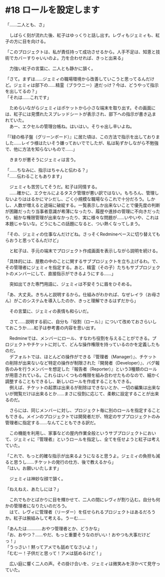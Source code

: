 # #18 ロールを設定します

「……二人とも、さ」

　しばらく刻が流れた後、紅子はゆっくりと話し出す。レヴィもジェミィも、紅子の方に目を向ける。

「このプロジェクトは、私が責任持って成功させるから。人手不足は、知恵と技術でカバーすりゃいいのよ。力を合わせれば、きっと出来る」

　力強い紅子の言葉に、二人とも静かに頷く。

「さて。まずは……ジェミィの職場環境から改善していこうと思ってるんだけど。ジェミィは部下の……精霊（ブラウニー）達だっけ？今は、どうやって指示を出してるの？」  
「それは……これです」

　ためらいながらジェミィはポケットから小さな端末を取り出す。その画面には、紅子には見慣れたスプレッドシートが表示され、部下への指示が書き込まれていた。  
　あー、エクセルの管理台帳ね。はいはい。そりゃ出し辛いよね。

「『緑の格子盤（グリーンボード）』に居た頃は、この方法で指示を出しておりました……レイラ様はたいそう嫌っておいででしたが、私は恥ずかしながら不勉強で、他に方法を知らないもので……」

　きまりが悪そうにジェミィは言う。

「……ちなみに、指示はちゃんと伝わる？」  
「……伝わることもあります」

　ジェミィも苦労してそうだ。紅子は同情する。  
　……確かに、エクセルによるタスク管理が悪い訳ではない。もちろん、管理しないよりははるかにマシだし、ごく小規模な職場ならこれで十分だろう。しかし、人数が増えると途端に破綻する。一覧表示しか出来ないことで優先度の判断が困難だったり当事者意識が希薄になったり、履歴や進捗の管理に不向きだったり、細かな権限管理が出来なかったり、実に様々な問題が……いやいや、これは本題じゃないな。どうにもこの話題になると、つい熱くなってしまう。

「その、ジェミィの仕事なんだけどね。さっそくRedmineベースに切り替えてもらおうと思ってるんだけど」

　と紅子は、手元の端末でプロジェクト作成画面を表示しながら説明を続ける。

「具体的には、屋敷の中のことに関するサブプロジェクトを立ち上げるわ。で、その管理者にジェミィを指定する。あと、精霊（その子）たちもサブプロジェクトのメンバーにして、直接指示ができるようにする……」

　突如出てきた専門用語に、ジェミィは不安そうに眉をひそめる。

「あ、大丈夫。きちんと説明するから。仕組みがわかれば、なぜレイラ（お母さん）がこのシステムを導入したのか、きっと理解できるはずだから」

　その言葉に、ジェミィの表情も和らいだ。


　さて……説明する前に、自分も『役割（ロール）』について改めておさらいしておこうか……紅子は参考書の内容を思い出す。

　Redmineでは、メンバーにロール、すなわち役割を与えることができる。プロジェクトやチケットに対して、どんな操作権限を持っているのかを定義したものだ。  
　デフォルトでは、ほとんどの操作ができる『管理者（Manager）』、チケットの削除が出来ないなど特定の操作が制限された『開発者（Developer）』、バグ報告のみを行うメンバーを想定した『報告者（Reporter）』という3種類のロールが用意されている。これらはいくつもの権限を組み合わせたものなので、細かく調整することもできるし、新しいロールを作成することもできる。  
　例えば、チケットの起票は出来るが削除はできないとか、一切の編集は出来ないが閲覧だけは出来るとか……まさに役割に応じて、柔軟に設定することが出来るのだ。

　さらには、同じメンバーに対し、プロジェクト毎に別のロールを指定することもできる。メインのプロジェクトでは開発者だが、特定のサブプロジェクトのみ管理者に指定する……なんてこともできる訳だ。

　この機能を利用し、家事などの屋内作業全般というサブプロジェクトにおいて、ジェミィに『管理者』というロールを指定し、全てを任せようと紅子は考えていた。


「これで、もっと的確な指示が出来るようになると思うよ。ジェミィの負担も減ると思うし……チケットの発行の仕方、後で教えるから」  
「はい。お願いいたします」

　ジェミィは神妙な顔で頷く。

「ねえねえ、あたしには？」

　これでもかとばかりに目を輝かせて、二人の間にレヴィが割り込む。自分も何かの管理者になりたいのだろう。  
　はて、レヴィに管理者（リーダー）を任せられるプロジェクトはあるだろうか。紅子は腕組みして考える。うーむ……

「あんたは…………おやつ管理者とか、どうかな」  
「お、おやつ？……やだ、もっと重要そうなのがいい！おやつも大事だけどっ！」  
「うっさい！黙ってアメでも舐めてなさいよ！」  
「むむー！子供だと思って！アメは舐めるけど！」

　広い庭に響く二人の声。その掛け合いを、ジェミィは微笑みを浮かべて見守っていた。